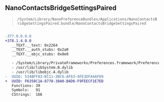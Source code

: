 ## NanoContactsBridgeSettingsPaired

> `/System/Library/NanoPreferenceBundles/Applications/NanoContactsBridgeSettingsPaired.bundle/NanoContactsBridgeSettingsPaired`

```diff

-377.0.0.0.0
+378.1.4.0.0
   __TEXT.__text: 0x2264
   __TEXT.__auth_stubs: 0x2a0
   __TEXT.__objc_stubs: 0x8e0

   - /System/Library/PrivateFrameworks/Preferences.framework/Preferences
   - /usr/lib/libSystem.B.dylib
   - /usr/lib/libobjc.A.dylib
-  UUID: 534BFFA3-B111-3BC6-AF63-4FE3DFA4AF89
+  UUID: F6358C1A-8778-38A0-B4D6-F9FEECF1E7ED
   Functions: 39
   Symbols:   91
   CStrings:  166

```
